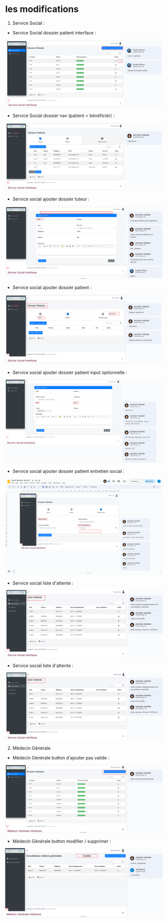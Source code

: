 # les modifications 

1. Service Social :

- Service Social dossier patient interface :

![Service social dossier patient interface](imgs\SerSocModification1.PNG)

- Service Social dossier nav (patient = bénéficièr) :

![Service social dossier nav](imgs\SerSocModification2.PNG)

- Service social ajouter dossier tuteur :

![Service social ajouter dossier tuteur](imgs\SerSocModification3.PNG)

- Service social ajouter dossier patient :

![Service social ajouter dossier tuteur](imgs\SerSocModification4.PNG)

- Service social ajouter dossier patient input optionnelle :

![Service social ajouter dossier patient input optionnelle](imgs\SerSocModification5.PNG)

- Service social ajouter dossier patient entretien social :

![Service social ajouter dossier patient entretien social](imgs\SerSocModification6.png)

- Service social liste d'attente :

![Service social liste d'attente](imgs\SerSocModification7.png)

- Service social liste d'attente :

![Service social liste d'attente](imgs\SerSocModification7.png)

2. Médecin Générale

- Médecin Générale button d'ajouter pas valide :

![Médecin Générale button d'ajouter](imgs\MGModification1.png)

- Médecin Générale button modifier / supprimer :

![Médecin Générale button modifier / supprimer](imgs\MGModification2.png)